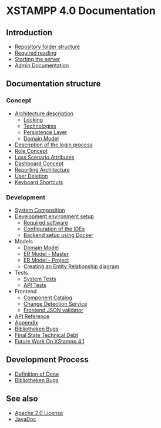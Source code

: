 XSTAMPP 4.0 Documentation
=========================

Introduction
------------

* [Repository folder structure](repository-folder-structure.md)
* [Required reading](required-reading.md)
* [Starting the server](server-launcher.md)
* [Admin Documentation](admin-documentation.md)

Documentation structure
-----------------------
### Concept
* [Architecture description](architecture-description.md)
  + [Locking](locking.md)
  + [Technologies](technologies.md)
  + [Persistence Layer](persistence-layer.md)
  + [Domain Model](domain-model.md)
* [Description of the login process](login-process.md)
* [Role Concept](role-concept.md)
* [Loss Scenario Attributes](loss-scenario-attributes.md)
* [Dashboard Concept](documentation-concept-dashboard.md)
* [Reporting Architecture](reporting-architecture.md)
* [User Deletion](user-deletion.md)
* [Keyboard Shortcuts](keyboard-shortcuts.md)

### Development
* [System Composition](system-composition.md)
* [Development environment setup](developer-setup.md)
  * [Required software](developer-setup.md/#download-required-software)
  * [Configuration of the IDEs](developer-setup.md/#configuring-the-ide)
  * [Backend setup using Docker](backend-setup.md)
* Models
  * [Domain Model](model-domain.md)
  * [ER Model - Master](model-er-master.md)
  * [ER Model - Project](model-er-project.md)
  * [Creating an Entity Relationship diagram](creatingErDiagrams.md)
* Tests
  * [System Tests](system-tests.md)
  * [API Tests](api-_automatic-testing.md)
* Frontend
  * [Component Catalog](component-catalog.md)
  * [Change Detection Service](ChangeDetectionService.md)
  * [Frontend JSON validator](frontend-json-validator.md)
* [API Reference](api-backend.md)
* [Appendix](appendix.md)
* [Bibliotheken Bugs](bugs.md)
* [Final State Technical Debt](final-state-technical-debt.md)
* [Future Work On XStampp 4.1](future-work.md)

## Development Process
* [Definition of Done](DoD.md)
* [Bibliotheken Bugs](bugs.md)

See also
--------
* [Apache 2.0 License](../LICENSE)
* [JavaDoc](http://javadoc.xstampp.de)
